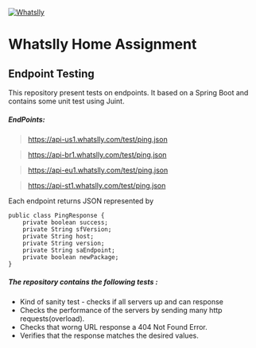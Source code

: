 
[![Whatslly](https://www.whatslly.com/wp-content/uploads/2020/08/vertical-colors.png)](https://www.whatslly.com/)
# Whatslly Home Assignment

## Endpoint Testing

This repository present tests on endpoints.
It based on a Spring Boot and contains some unit test using Juint. 

##### EndPoints: 
> https://api-us1.whatslly.com/test/ping.json

> https://api-br1.whatslly.com/test/ping.json

> https://api-eu1.whatslly.com/test/ping.json

> https://api-st1.whatslly.com/test/ping.json

Each endpoint returns JSON represented by
```
public class PingResponse {
	private boolean success;
	private String sfVersion;
	private String host;
	private String version;
	private String saEndpoint;
	private boolean newPackage;
}
```

##### The repository contains the following tests : 
* Kind of sanity test - checks if all servers up and can response
* Checks the performance of the servers by sending many http requests(overload).
* Checks that worng URL response a 404 Not Found Error.
* Verifies that the response matches the desired values.
